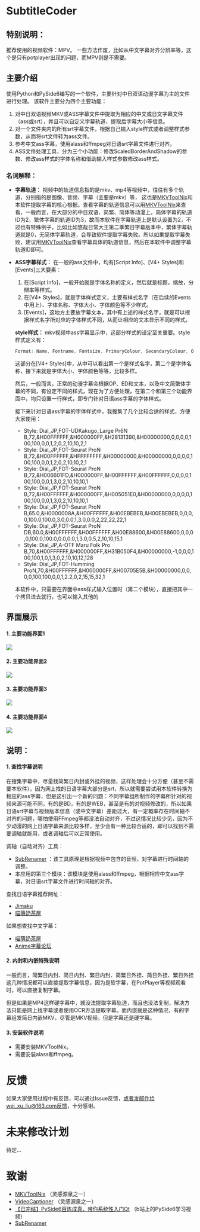 # SubtitleCoder
## 特别说明：
推荐使用的视频软件：MPV。
一些方法作废，比如从中文字幕对齐分辨率等，这个是只有potplayer出现的问题，而MPV则是不需要。

## 主要介绍
使用Python和PySide6编写的一个软件，主要针对中日双语动漫字幕为主的文件进行处理。
该软件主要分为四个主要功能：

1. 对中日双语视频MKV或ASS字幕文件中提取为相应的中文或日文字幕文件（ass或srt），并且可以自定义字幕轨道、提取后字幕大小等信息。
2. 对一个文件夹内的所有srt字幕文件，根据自己输入style样式或者调整样式参数，从而将srt文件转为ass文件。
3. 参考中文ass字幕，使用alass和ffmpeg对日语srt字幕文件进行对齐。
4. ASS文件处理工具，分为三个小功能：修改ScaledBorderAndShadow的参数、修改ass样式的字体名称和借助输入样式参数修改ass样式。
   
### 名词解释：  
- **字幕轨道：** 视频中的轨道信息指的是mkv、mp4等视频中，往往有多个轨道，分别指的是图像、音频、字幕（主要是mkv）等， 这也是[MKVToolNix](https://mkvtoolnix.download/)和本软件提取字幕的核心根据。查看字幕的轨道信息可以用[MKVToolNix](https://mkvtoolnix.download/)来查看，一般而言，在大部分的中日双语、简繁、简体等动漫上，简体字幕的轨道ID为2，繁体字幕的轨道ID为3，故而本软件在字幕轨道上是默认设置为2，不过也有特殊例子，比如比如悠哉日常大王第二季繁日字幕版本中，繁体字幕轨道就是0，无简体字幕轨道，会导致软件提取字幕失败。所以如果提取字幕失败，建议用[MKVToolNix](https://mkvtoolnix.download/)查看字幕具体的轨道信息，然后在本软件中调整字幕轨道ID即可。

- **ASS字幕样式：** 在一般的ass文件中，均有[Script Info]、[V4+ Styles]和[Events]三大要素：

  1. 在[Script Info]，一般开始就是字体名称的定义，然后就是标题，缩放，分辨率等样式。
  2. 在[V4+ Styles]，就是字体样式定义，主要有样式名字（在后续的Events中用上）、字体名称、字体大小、字体颜色等不少样式。
  3. [Events]，这地方主要放字幕文本，其中有上述的样式名字，就是可以根据样式名字所对应的字体样式不同，从而让相应的文本显示不同的样式。

  **style样式：** mkv视频中ass字幕显示中，这部分样式的设定至关重要。style样式定义有：

  ```css
  Format: Name, Fontname, Fontsize, PrimaryColour, SecondaryColour, OutlineColour, BackColour, Bold, Italic, Underline, StrikeOut, ScaleX, ScaleY, Spacing, Angle, BorderStyle, Outline, Shadow, Alignment, MarginL, MarginR, MarginV, Encoding
  ```

  这部分在[V4+ Styles]中，从中可以看出第一个是样式名字，第二个是字体名称，接下来就是字体大小、字体颜色等等，比较多样。

  然后，一般而言，正常的动漫字幕会根据OP、ED和文本，以及中文简繁体字幕的不同，有设定不同的样式，现在为了方便处理，在第二个和第三个功能界面中，均只设置一行样式，即专门针对日语ass字幕的字体样式。

  接下来针对日语ass字幕的字体样式中，我搜集了几个比较合适的样式，方便大家使用：

  - Style: Dial_JP,FOT-UDKakugo_Large Pr6N B,72,&H00FFFFFF,&H000000FF,&H28131390,&H00000000,0,0,0,0,100,100,0,0,1,2,0,2,10,10,2,1
  - Style: Dial_JP,FOT-Seurat ProN B,72,&H00FFFFFF,&HFFFFFFFF,&H00000000,&H00000000,0,0,0,0,100,100,0,0,1,2,0,2,10,10,2,1
  - Style: Dial_JP,FOT-Seurat ProN B,72,&H006601FD,&H000000FF,&H00FFFFFF,&H00FFFFFF,0,0,0,0,100,100,0,0,1,3,0,2,10,10,10,1
  - Style: Dial_JP,FOT-Seurat ProN B,72,&H00FFFFFF,&H000000FF,&H005051E0,&H00000000,0,0,0,0,100,100,0,0,1,3,0,2,10,10,10,1
  - Style: Dial_JP,FOT-Seurat ProN B,65.0,&H0000008A,&H00FFFFFF,&H00EBEBEB,&H00EBEBEB,0,0,0,0,100.0,100.0,3.0,0.0,1,3.0,0.0,2,22,22,22,1
  - Style: Dial_JP,FOT-Seurat ProN DB,60.0,&H00FFFFFF,&H00FFFFFF,&H00E88600,&H00E88600,0,0,0,0,100.0,100.0,0.0,0.0,1,3.0,0.5,2,10,10,15,1
  - Style: Dial_JP,A-OTF Maru Folk Pro B,70,&H00FFFFFF,&H000000FF,&H31B050F4,&H00000000,-1,0,0,0,100,100,1,0,1,3,0,2,10,10,12,128
  - Style: Dial_JP,FOT-Humming ProN,70,&H00FFFFFF,&H000000FF,&H00705E5B,&H00000000,0,0,0,0,100,100,0,0,1,2.2,0,2,15,15,32,1

  本软件中，只需要在界面中ass样式输入位置时（第二个模块），直接把其中一个拷贝进去就行，也可以输入其他的

## 界面展示
#### 1. 主要功能界面1
![](resources/Page1.png)

#### 2. 主要功能界面2
![](resources/Page2.png)

#### 3. 主要功能界面3
![](resources/Page3.png)

#### 4. 主要功能界面4
![](resources/Page4.png)

## 说明：

#### 1. 查找字幕说明

在搜集字幕中，尽量找简繁日内封或外挂的视频，这样处理会十分方便（甚至不需要本软件）。因为网上找的日语字幕大部分是srt，所以就需要尝试用本软件转换为相应的ass字幕，但是这引出一个新的问题：不同字幕组所制作的字幕所针对的视频来源可能不同，有的是BD，有的是WEB，甚至是有的对视频修改的，所以如果日语srt字幕与视频版本信息（或中文字幕）差距过大，有一定概率存在时间轴不对齐的问题，哪怕使用FFmpeg等都没法自动对齐，不过这情况比较少见，因为不少动漫的网上日语字幕来源比较多样，至少会有一种比较合适的，即可以找到不需要调轴就能用，或者调轴后可以正常使用。

调轴（自动对齐）工具：
- [SubRenamer](https://github.com/qwqcode/SubRenamer) ：该工具原理是根据视频中包含的音频，对字幕进行时间轴的调整。
- 本应用的第三个模块：该模块是使用alass和ffmpeg，根据相应中文ass字幕，对日语srt字幕文件进行时间轴的对齐。

查找日语字幕推荐网址：

-  [Jimaku](https://jimaku.cc/)
- [喵萌奶茶屋](https://github.com/Nekomoekissaten-SUB/Nekomoekissaten-Subs)

如果想查找中文字幕：

- [喵萌奶茶屋](https://github.com/Nekomoekissaten-SUB/Nekomoekissaten-Subs)
- [Anime字幕论坛](https://bbs.acgrip.com/)

#### 2. 内封和内嵌特殊说明

一般而言，简繁日内封、简日内封、繁日内封、简繁日外挂、简日外挂、繁日外挂这几种情况都可以直接提取字幕信息，因为是软字幕，在PotPlayer等视频观看时，可以直接复制字幕。

但是如果是MP4这样硬字幕中，就没法提取字幕轨道，而且也没法复制，解决方法只能是网上找字幕或者使用OCR方法提取字幕。而内嵌就是这种情况，有的字幕组发简日内嵌MKV，尽管是MKV视频，但是字幕还是硬字幕。

#### 3. 安装软件说明
- 需要安装MKVToolNix。
- 需要安装alass和ffmpeg。


# 反馈

如果大家使用过程中有反馈，可以通过Issue反馈，或者发邮件给wei_xu_liu@163.com反馈，十分感谢。

# 未来修改计划
待定...

# 致谢

- [MKVToolNix](https://mkvtoolnix.download/) （灵感源泉之一）
- [VideoCaptioner](https://github.com/WEIFENG2333/VideoCaptioner) （灵感源泉之一）
- [【已完结】PySide6百炼成真，带你系统性入门Qt](https://www.bilibili.com/video/BV1c84y1N7iL/?spm_id_from=333.1387.favlist.content.click&vd_source=601da5164f2780fc668c82ddd0d54bcf) （b站上的PySide6学习视频）
- [SubRenamer](https://github.com/qwqcode/SubRenamer)


